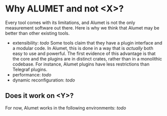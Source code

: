 # Why ALUMET and not \<X\>?

Every tool comes with its limitations, and Alumet is not the only measurement software out there. Here is why we think that Alumet may be better than other existing tools.

- extensibility: _todo_ Some tools claim that they have a plugin interface and a modular code. In Alumet, this is done in a way that is _actually_ both easy to use and powerful. The first evidence of this advantage is that the core and the plugins are in distinct crates, rather than in a monolithic codebase. For instance, Alumet plugins have less restrictions than Telegraf plugins.
- performance: _todo_
- dynamic reconfiguration: _todo_

## Does it work on \<Y>\?

For now, Alumet works in the following environments:
_todo_
